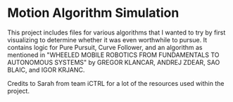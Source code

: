 # Motion Algorithm Simulation

This project includes files for various algorithms that I wanted to try by first visualizing to determine whether it was even worthwhile to pursue. It contains logic for Pure Pursuit, Curve Follower, and an algorithm as mentioned in "WHEELED MOBILE ROBOTICS FROM FUNDAMENTALS TO AUTONOMOUS SYSTEMS" by GREGOR KLANCAR, ANDREJ ZDEAR, SAO BLAIC, and IGOR KRJANC.

Credits to Sarah from team iCTRL for a lot of the resources used within the project.


